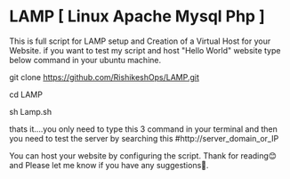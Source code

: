 # LAMP [ Linux Apache Mysql Php ]

This is full script for LAMP setup and Creation of a Virtual Host for your Website.
if you want to test my script and host "Hello World" website type below command in your ubuntu machine.

git clone https://github.com/RishikeshOps/LAMP.git

cd LAMP 

sh Lamp.sh

thats it....you only need to type this 3 command in your terminal and then you need to test the server by searching this #http://server_domain_or_IP 


You can host your website by configuring the script.
Thank for reading😊 and Please let me know if you have any suggestions🙌.

